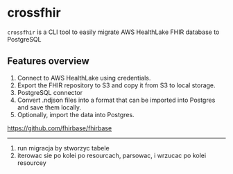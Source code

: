 # crossfhir

`crossfhir` is a CLI tool to easily migrate AWS HealthLake FHIR database to PostgreSQL

## Features overview

1. Connect to AWS HealthLake using credentials.
2. Export the FHIR repository to S3 and copy it from S3 to local storage.
5. PostgreSQL connector
4. Convert .ndjson files into a format that can be imported into Postgres and save them locally.
5. Optionally, import the data into Postgres.

https://github.com/fhirbase/fhirbase

---

1. run migracja by stworzyc tabele
2. iterowac sie po kolei po resourcach, parsowac, i wrzucac po kolei resourcey